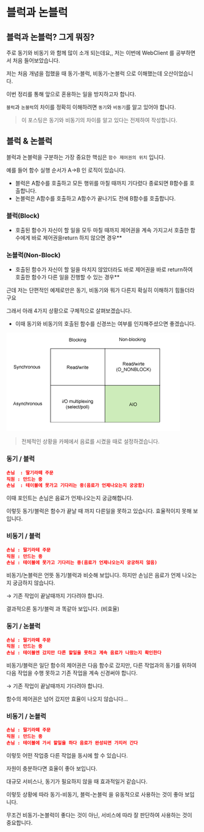 # 블럭과 논블럭

## 블럭과 논블럭? 그게 뭐징?

주로 동기와 비동기 와 함께 많이 소개 되는데요,, 저는 이번에 WebClient 를 공부하면서 처음 들어보았습니다.

저는 처음 개념을 접했을 때 동기-블럭, 비동기-논블럭 으로 이해했는데 오산이었습니다.

이번 정리를 통해 앞으로 혼용하는 일을 방지하고자 합니다.

`블럭`과 `논블럭`의 차이를 정확히 이해하려면 `동기`와 `비동기`를 알고 있어야 합니다.

> 이 포스팅은 동기와 비동기의 차이를 알고 있다는 전제하여 작성합니다.
> 

## 블럭 & 논블럭

블럭과 논블럭을 구분하는 가장 중요한 핵심은 `함수 제어권의 위치` 입니다.

예를 들어 함수 실행 순서가 A→B 인 로직이 있습니다.

- 블럭은 A함수를 호출하고 모든 행위를 마칠 때까지 기다렸다 종료되면 B함수를 호출합니다.
- 논블럭은 A함수를 호출하고 A함수가 끝나기도 전에 B함수를 호출합니다.

### 블럭(Block)

- 호출된 함수가 자신이 할 일을 모두 마칠 때까지 제어권을 계속 가지고서 호출한 함수에게 바로 제어권을return 하지 않으면 경우**

### 논블럭(Non-Block)
- 호출된 함수가 자신이 할 일을 마치지 않았더라도 바로 제어권을 바로 return하여 호출한 함수가 다른 일을 진행할 수 있는 경우**

근데 저는 단편적인 예제로만은 동기, 비동기와 뭐가 다른지 확실히 이해하기 힘들더라구요

그래서 아래 4가지 상황으로 구체적으로 살펴보겠습니다.

- 이때 동기와 비동기의 호출된 함수를 신경쓰는 여부를 인지해주셨으면 좋겠습니다.

![img.png](img.png)

> 전체적인 상황을 카페에서 음료를 시켰을 때로 설정하겠습니다.
> 

### 동기 / 블럭

```json
손님  : 딸기라떼 주문
직원 : 만드는 중
손님  : 테이블에 못가고 기다리는 중(음료가 언제나오는지 궁궁함)
```

이때 포인트는 손님은 음료가 언제나오는지 궁금해합니다.

이렇듯 동기/블럭은 함수가 끝날 때 까지 다른일을 못하고 있습니다. 효율적이지 못해 보입니다.

### 비동기 / 블럭

```json
손님 : 딸기라테 주문
직원 : 만드는 중
손님 : 테이블에 못가고 기다리는 중(음료가 언제나오는지 궁궁하지 않음)
```

비동기/논블럭은 언뜻 동기/블럭과 비슷해 보입니다. 하지만 손님은 음료가 언제 나오는지 궁금하지 않습니다.

→ 기존 작업이 끝날때까지 기다려야 합니다.

결과적으론 동기/블럭 과 똑같아 보입니다. (비효율)

### 동기 / 논블럭

```json
손님 : 딸기라떼 주문
직원 : 만드는 중
손님 : 테이블엔 갔지만 다른 할일을 못하고 계속 음료가 나왔는지 확인한다
```

비동기/블럭은 일단 함수의 제어권은 다음 함수로 갔지만, 다른 작업과의 동기를 위하여 다음 작업을 수행 못하고 기존 작업을 계속 신경써야 합니다.

→ 기존 작업이 끝날때까지 기다려야 합니다.

함수의 제어권은 넘어 갔지만 효율이 나오지 않습니다…

### 비동기 / 논블럭

```json
손님 : 딸기라떼 주문
직원 : 만드는 중
손님 : 테이블에 가서 할일을 하다 음료가 완성되면 가지러 간다
```

이렇듯 어떤 작업중 다른 작업을 동시에 할 수 있습니다.

자원이 충분하다면 효율이 좋아 보입니다.

대규모 서비스나, 동기가 필요하지 않을 때 효과적일거 같습니다.

이렇듯 상황에 따라 동기-비동기, 블럭-논블럭 을 유동적으로 사용하는 것이 좋아 보입니다.

무조건 비동기-논블럭이 좋다는 것이 아닌, 서비스에 따라 잘 판단하여 사용하는 것이 중요합니다.
